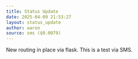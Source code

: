 ```yaml
---
title: Status Update
date: 2025-04-09 21:53:27 
layout: status_update
author: aaron
source: sms ($0.0079)
---
```

New routing in place via flask. This is a test via SMS.
